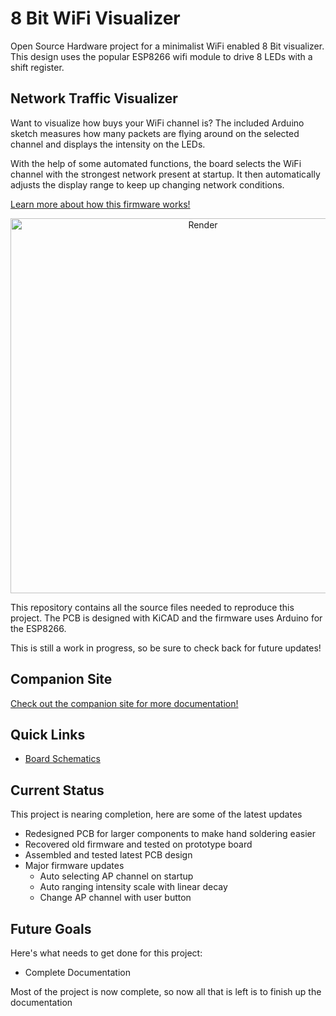 # 8 Bit WiFi Visualizer
Open Source Hardware project for a minimalist WiFi enabled 8 Bit visualizer. This design uses the popular ESP8266 wifi module to drive 8 LEDs with a shift register.

## Network Traffic Visualizer
Want to visualize how buys your WiFi channel is? The included Arduino sketch measures how many packets are flying around on the selected channel and displays the intensity on the LEDs.

With the help of some automated functions, the board selects the WiFi channel with the strongest network present at startup. It then automatically adjusts the display range to keep up changing network conditions.

[Learn more about how this firmware works!](https://stasiselectronics.github.io/8BitWiFiVisualizer/docs/enclosure/automatic-firmware/)


<p align="center">
  <img src="https://raw.githubusercontent.com/ChandlerMcCowan/8BitWiFiVisualizer/master/Hardware%20Files/3D%20Model/8Bit_WiFi_Visualizer_PCBA.png" alt="Render" width="600"/>
</p>

This repository contains all the source files needed to reproduce this project. The PCB is designed with KiCAD and the firmware uses Arduino for the ESP8266.

This is still a work in progress, so be sure to check back for future updates!

## Companion Site

[Check out the companion site for more documentation!](https://stasiselectronics.github.io/8BitWiFiVisualizer/)


## Quick Links
- [Board Schematics](https://github.com/stasiselectronics/8BitWiFiVisualizer/blob/master/Hardware%20Files/PDFs/8Bit_WiFi_Visualizer_Schematic.pdf)


## Current Status

This project is nearing completion, here are some of the latest updates
- Redesigned PCB for larger components to make hand soldering easier
- Recovered old firmware and tested on prototype board
- Assembled and tested latest PCB design
- Major firmware updates
    - Auto selecting AP channel on startup
    - Auto ranging intensity scale with linear decay
    - Change AP channel with user button

## Future Goals

Here's what needs to get done for this project:
- Complete Documentation

Most of the project is now complete, so now all that is left is to finish up the documentation

